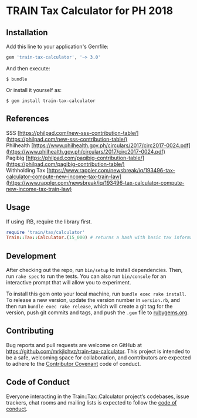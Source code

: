 # TRAIN Tax Calculator for PH 2018

## Installation

Add this line to your application's Gemfile:

```ruby
gem 'train-tax-calculator', '~> 3.0'
```

And then execute:

    $ bundle

Or install it yourself as:

    $ gem install train-tax-calculator

## References

SSS [https://philpad.com/new-sss-contribution-table/](https://philpad.com/new-sss-contribution-table/)  
Philhealth [https://www.philhealth.gov.ph/circulars/2017/circ2017-0024.pdf](https://www.philhealth.gov.ph/circulars/2017/circ2017-0024.pdf)  
Pagibig [https://philpad.com/pagibig-contribution-table/](https://philpad.com/pagibig-contribution-table/)  
Withholding Tax [https://www.rappler.com/newsbreak/iq/193496-tax-calculator-compute-new-income-tax-train-law](https://www.rappler.com/newsbreak/iq/193496-tax-calculator-compute-new-income-tax-train-law)

## Usage

If using IRB, require the library first.

```ruby
require 'train/tax/calculator'
Train::Tax::Calculator.(15_000) # returns a hash with basic tax information
```

## Development

After checking out the repo, run `bin/setup` to install dependencies. Then, run `rake spec` to run the tests. You can also run `bin/console` for an interactive prompt that will allow you to experiment.

To install this gem onto your local machine, run `bundle exec rake install`. To release a new version, update the version number in `version.rb`, and then run `bundle exec rake release`, which will create a git tag for the version, push git commits and tags, and push the `.gem` file to [rubygems.org](https://rubygems.org).

## Contributing

Bug reports and pull requests are welcome on GitHub at https://github.com/mrkjlchvz/train-tax-calculator. This project is intended to be a safe, welcoming space for collaboration, and contributors are expected to adhere to the [Contributor Covenant](http://contributor-covenant.org) code of conduct.

## Code of Conduct

Everyone interacting in the Train::Tax::Calculator project’s codebases, issue trackers, chat rooms and mailing lists is expected to follow the [code of conduct](https://github.com/[USERNAME]/train-tax-calculator/blob/master/CODE_OF_CONDUCT.md).
